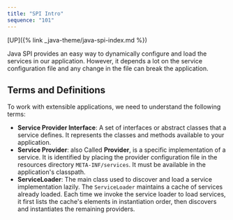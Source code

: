 ```yaml
---
title: "SPI Intro"
sequence: "101"
---
```


[UP]({% link _java-theme/java-spi-index.md %})

Java SPI provides an easy way to dynamically configure and load the services in our application.
However, it depends a lot on the service configuration file and any change in the file can break the application.

## Terms and Definitions

To work with extensible applications, we need to understand the following terms:

- **Service Provider Interface**: A set of interfaces or abstract classes that a service defines.
  It represents the classes and methods available to your application.
- **Service Provider**: also Called **Provider**, is a specific implementation of a service.
  It is identified by placing the provider configuration file in the resources directory `META-INF/services`.
  It must be available in the application's classpath.
- **ServiceLoader**: The main class used to discover and load a service implementation lazily.
  The `ServiceLoader` maintains a cache of services already loaded.
  Each time we invoke the service loader to load services,
  it first lists the cache's elements in instantiation order,
  then discovers and instantiates the remaining providers.
